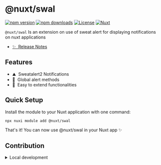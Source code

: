 <!--
Get your module up and running quickly.

Find and replace all on all files (CMD+SHIFT+F):
- Name: @nuxt/swal
- Package name: @nuxt/swal
- Description: My new Nuxt module
-->

# @nuxt/swal

[![npm version][npm-version-src]][npm-version-href]
[![npm downloads][npm-downloads-src]][npm-downloads-href]
[![License][license-src]][license-href]
[![Nuxt][nuxt-src]][nuxt-href]

`@nuxt/swal` Is an extension on use of sweat alert for displaying notifications on nuxt applications

- [✨ &nbsp;Release Notes](/CHANGELOG.md)
<!-- - [🏀 Online playground](https://stackblitz.com/github/your-org/@nuxt/swal?file=playground%2Fapp.vue) -->
<!-- - [📖 &nbsp;Documentation](https://example.com) -->

## Features

<!-- Highlight some of the features your module provide here -->
- ⛰ &nbsp;Sweatalert2 Notifications
- 🚠 &nbsp;Global alert methods
- 🌲 &nbsp;Easy to extend functionalities

## Quick Setup

Install the module to your Nuxt application with one command:

```bash
npx nuxi module add @nuxt/swal
```

That's it! You can now use @nuxt/swal in your Nuxt app ✨


## Contribution

<details>
  <summary>Local development</summary>
  
  ```bash
  # Install dependencies
  npm install
  
  # Generate type stubs
  npm run dev:prepare
  
  # Develop with the playground
  npm run dev
  
  # Build the playground
  npm run dev:build
  
  # Run ESLint
  npm run lint
  
  # Run Vitest
  npm run test
  npm run test:watch
  
  # Release new version
  npm run release
  ```

</details>


<!-- Badges -->
[npm-version-src]: https://img.shields.io/npm/v/@nuxt/swal/latest.svg?style=flat&colorA=020420&colorB=00DC82
[npm-version-href]: https://npmjs.com/package/@nuxt/swal

[npm-downloads-src]: https://img.shields.io/npm/dm/@nuxt/swal.svg?style=flat&colorA=020420&colorB=00DC82
[npm-downloads-href]: https://npm.chart.dev/@nuxt/swal

[license-src]: https://img.shields.io/npm/l/@nuxt/swal.svg?style=flat&colorA=020420&colorB=00DC82
[license-href]: https://npmjs.com/package/@nuxt/swal

[nuxt-src]: https://img.shields.io/badge/Nuxt-020420?logo=nuxt.js
[nuxt-href]: https://nuxt.com
